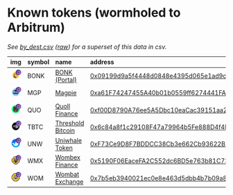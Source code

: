 
Known tokens (wormholed to Arbitrum)
===================================
_See [by_dest.csv](by_dest.csv) ([raw](https://raw.githubusercontent.com/xlabs/portal-bridge-ui/main/apps/token-list/content/by_dest.csv)) for a superset of this data in csv._

  
| img                                                                                                       | symbol   | name                                                             | address                                                                                                             |   decimals | origin   | sourceAddress                                                                                                            |   sourceDecimals | markets                                                            | symbol   |
|:----------------------------------------------------------------------------------------------------------|:---------|:-----------------------------------------------------------------|:--------------------------------------------------------------------------------------------------------------------|-----------:|:---------|:-------------------------------------------------------------------------------------------------------------------------|-----------------:|:-------------------------------------------------------------------|:-----------------|
| ![BONK](https://raw.githubusercontent.com/xlabs/portal-bridge-ui/main/apps/token-list/assets/BONK_wh.png) | BONK     | [BONK (Portal)](http://coingecko.com/en/coins/bonk)              | [0x09199d9a5f4448d0848e4395d065e1ad9c4a1f74](https://arbiscan.io//token/0x09199d9a5f4448d0848e4395d065e1ad9c4a1f74) |          5 | solana   | [DezXAZ8z7PnrnRJjz3wXBoRgixCa6xjnB7YaB1pPB263](https://solscan.io/address/DezXAZ8z7PnrnRJjz3wXBoRgixCa6xjnB7YaB1pPB263)  |                5 | [uniswap](https://app.uniswap.org/)                                | BONK             |
| ![MGP](https://raw.githubusercontent.com/xlabs/portal-bridge-ui/main/apps/token-list/assets/MGP_wh.png)   | MGP      | [Magpie](http://coingecko.com/en/coins/magpie)                   | [0xa61F74247455A40b01b0559ff6274441FAfa22A3](https://arbiscan.io//token/0xa61F74247455A40b01b0559ff6274441FAfa22A3) |         18 | bsc      | [0xD06716E1Ff2E492Cc5034c2E81805562dd3b45fa](https://bscscan.com/address/0xD06716E1Ff2E492Cc5034c2E81805562dd3b45fa)     |               18 | [trader joe](https://traderjoexyz.com/#/trade)                     | MGP              |
| ![QUO](https://raw.githubusercontent.com/xlabs/portal-bridge-ui/main/apps/token-list/assets/QUO_wh.png)   | QUO      | [Quoll Finance](http://coingecko.com/en/coins/quoll-finance)     | [0xf00D8790A76ee5A5Dbc10eaCac39151aa2af0331](https://arbiscan.io//token/0xf00D8790A76ee5A5Dbc10eaCac39151aa2af0331) |         18 | bsc      | [0x08b450e4a48C04CDF6DB2bD4cf24057f7B9563fF](https://bscscan.com/address/0x08b450e4a48C04CDF6DB2bD4cf24057f7B9563fF)     |               18 | [uniswap](https://app.uniswap.org/)                                | QUO              |
| ![TBTC](https://raw.githubusercontent.com/xlabs/portal-bridge-ui/main/apps/token-list/assets/TBTC_wh.png) | TBTC     | [Threshold Bitcoin](http://coingecko.com/en/coins/tbtc)          | [0x6c84a8f1c29108F47a79964b5Fe888D4f4D0dE40](https://arbiscan.io//token/0x6c84a8f1c29108F47a79964b5Fe888D4f4D0dE40) |          8 | solana   | [6DNSN2BJsaPFdFFc1zP37kkeNe4Usc1Sqkzr9C9vPWcU](https://solscan.io/address/6DNSN2BJsaPFdFFc1zP37kkeNe4Usc1Sqkzr9C9vPWcU)  |               18 | [threshold network](https://dashboard.threshold.network/TBTC/mint) | TBTC             |
| ![UNW](https://raw.githubusercontent.com/xlabs/portal-bridge-ui/main/apps/token-list/assets/UNW_wh.png)   | UNW      | [Uniwhale Token](http://coingecko.com/en/coins/uniwhale)         | [0xF73Ce9D8F7BDDCC38Cb3e662Cb93622B2145a47f](https://arbiscan.io//token/0xF73Ce9D8F7BDDCC38Cb3e662Cb93622B2145a47f) |         18 | bsc      | [0x5b65cd9feb54F1Df3D0C60576003344079f8Dc06](https://bscscan.com/address/0x5b65cd9feb54F1Df3D0C60576003344079f8Dc06)     |               18 |                                                                    | UNW              |
| ![WMX](https://raw.githubusercontent.com/xlabs/portal-bridge-ui/main/apps/token-list/assets/WMX_wh.png)   | WMX      | [Wombex Finance](http://coingecko.com/en/coins/wombex)           | [0x5190F06EaceFA2C552dc6BD5e763b81C73293293](https://arbiscan.io//token/0x5190F06EaceFA2C552dc6BD5e763b81C73293293) |         18 | bsc      | [0xa75d9ca2a0a1D547409D82e1B06618EC284A2CeD](https://bscscan.com/address/0xa75d9ca2a0a1D547409D82e1B06618EC284A2CeD)     |               18 | [camelot](https://app.camelot.exchange/)                           | WMX              |
| ![WOM](https://raw.githubusercontent.com/xlabs/portal-bridge-ui/main/apps/token-list/assets/WOM_wh.png)   | WOM      | [Wombat Exchange](http://coingecko.com/en/coins/wombat-exchange) | [0x7b5eb3940021ec0e8e463d5dbb4b7b09a89ddf96](https://arbiscan.io//token/0x7b5eb3940021ec0e8e463d5dbb4b7b09a89ddf96) |         18 | polygon  | [0xad6742a35fb341a9cc6ad674738dd8da98b94fb1](https://polygonscan.com/address/0xad6742a35fb341a9cc6ad674738dd8da98b94fb1) |               18 | [uniswap](https://app.uniswap.org/)                                | WOM              |